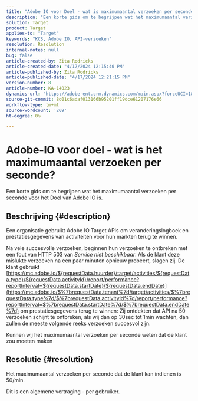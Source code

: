 ```yaml
---
title: "Adobe IO voor Doel - wat is maximumaantal verzoeken per seconde?"
description: "Een korte gids om te begrijpen wat het maximumaantal verzoeken per seconde in het Doel van Adobe IO is"
solution: Target
product: Target
applies-to: "Target"
keywords: "KCS, Adobe IO, API-verzoeken"
resolution: Resolution
internal-notes: null
bug: false
article-created-by: Zita Rodricks
article-created-date: "4/17/2024 12:15:40 PM"
article-published-by: Zita Rodricks
article-published-date: "4/17/2024 12:21:15 PM"
version-number: 8
article-number: KA-14023
dynamics-url: "https://adobe-ent.crm.dynamics.com/main.aspx?forceUCI=1&pagetype=entityrecord&etn=knowledgearticle&id=cd280132-b4fc-ee11-a1ff-6045bd0065b6"
source-git-commit: 8d01c6adaf013166b95201ff19dce61207176e66
workflow-type: tm+mt
source-wordcount: '209'
ht-degree: 0%

---
```


# Adobe-IO voor doel - wat is het maximumaantal verzoeken per seconde?


Een korte gids om te begrijpen wat het maximumaantal verzoeken per seconde voor het Doel van Adobe IO is.

## Beschrijving {#description}


Een organisatie gebruikt Adobe IO Target APIs om veranderingslogboek en prestatiesgegevens van activiteiten voor hun markten terug te winnen.

Na vele succesvolle verzoeken, beginnen hun verzoeken te ontbreken met een fout van HTTP 503 van *Service niet beschikbaar*. Als de klant deze mislukte verzoeken na een paar minuten opnieuw probeert, slagen zij. De klant gebruikt [https://mc.adobe.io/${requestData.huurder}/target/activities/${requestData.type}/${requestData.activityId}/report/performance?reportInterval=${requestData.startDate}/${requestData.endDate}](https://mc.adobe.io/$%7brequestData.tenant%7d/target/activities/$%7brequestData.type%7d/$%7brequestData.activityId%7d/report/performance?reportInterval=$%7brequestData.startDate%7d/$%7brequestData.endDate%7d) om prestatiesgegevens terug te winnen: Zij ontdekten dat API na 50 verzoeken schijnt te ontbreken, als wij dan op 30sec tot 1min wachten, dan zullen de meeste volgende reeks verzoeken succesvol zijn.

Kunnen wij het maximumaantal verzoeken per seconde weten dat de klant zou moeten maken


## Resolutie {#resolution}


Het maximumaantal verzoeken per seconde dat de klant kan indienen is 50/min.

Dit is een algemene vertraging - per gebruiker.
